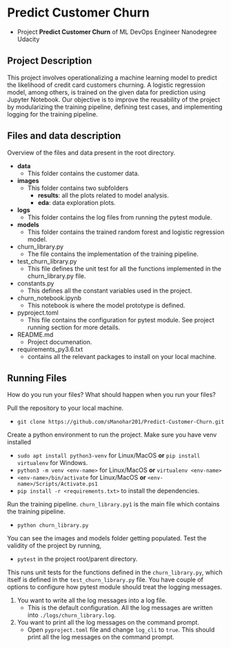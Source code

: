 # Predict Customer Churn

- Project **Predict Customer Churn** of ML DevOps Engineer Nanodegree Udacity

## Project Description
This project involves operationalizing a machine learning model to predict the likelihood of credit card customers churning. A logistic regression model, among others, is trained on the given data for prediction using Jupyter Notebook. Our objective is to improve the reusability of the project by modularizing the training pipeline, defining test cases, and implementing logging for the training pipeline.

## Files and data description
Overview of the files and data present in the root directory. 
 - **data**
    * This folder contains the customer data.
 - **images**
    * This folder contains two subfolders 
        - **results**: all the plots related to model analysis.
        - **eda**: data exploration plots.
 - **logs**
    * This folder contains the log files from running the pytest module.
 - **models**
    * This folder contains the trained random forest and logistic regression model.
 - churn_library.py
    * The file contains the implementation of the training pipeline. 
 - test_churn_library.py
    * This file defines the unit test for all the functions implemented in the churn_library.py file.
 - constants.py
    * This defines all the constant variables used in the project.
 - churn_notebook.ipynb
    * This notebook is where the model prototype is defined.
 - pyproject.toml
    * This file contains the configuration for pytest module. See project running section for more details.
 - README.md 
    * Project documenation.
 - requirements_py3.6.txt
    * contains all the relevant packages to install on your local machine.

## Running Files
How do you run your files? What should happen when you run your files?

Pull the repository to your local machine.
- `git clone https://github.com/sManohar201/Predict-Customer-Churn.git`

Create a python environment to run the project. Make sure you have venv installed
- `sudo apt install python3-venv` for Linux/MacOS **or** `pip install virtualenv` for Windows.
- `python3 -m venv <env-name>` for Linux/MacOS **or** `virtualenv <env-name>`
- `<env-name>/bin/activate` for Linux/MacOS **or** `<env-name>/Scripts/Activate.ps1`
- `pip install -r <requirements.txt>` to install the dependencies.

Run the training pipeline. `churn_library.py1` is the main file which contains the training pipeline.
- `python churn_library.py`

You can see the images and models folder getting populated. Test the validity of the project by running,
- `pytest` in the project root/parent directory.

This runs unit tests for the functions defined in the `churn_library.py`, which itself is defined in the 
`test_churn_library.py` file. You have couple of options to configure how pytest module should treat the logging messages.

1. You want to write all the log messages into a log file. 
    * This is the default configuration. All the log messages are written into `./logs/churn_library.log`. 
2. You want to print all the log messages on the command prompt.
    * Open `pyproject.toml` file and change `log_cli` to `true`. This should print all the log messages on the command prompt.





